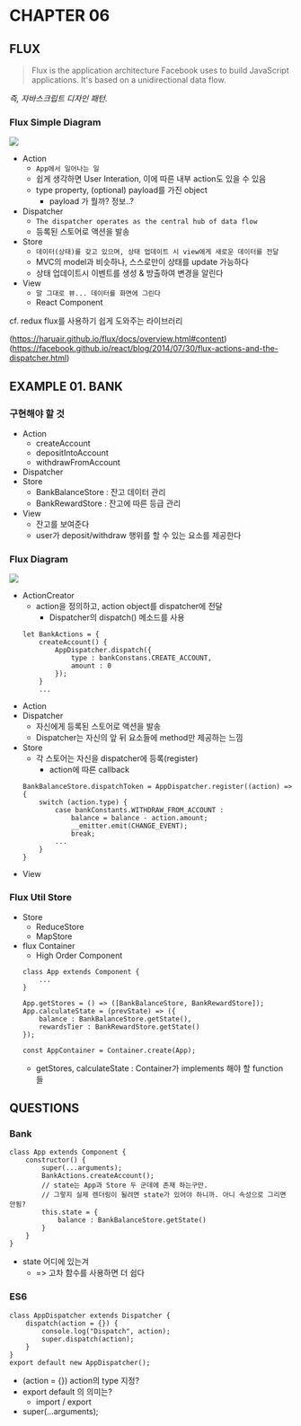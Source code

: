 # CHAPTER 06

## FLUX
> Flux is the application architecture Facebook uses to build JavaScript applications. It's based on a unidirectional data flow. 

*즉, 자바스크립트 디자인 패턴.*


### Flux Simple Diagram
![](https://haruair.github.io/flux/img/flux-simple-f8-diagram-1300w.png)

* Action
    - `App에서 일어나는 일`
    - 쉽게 생각하면 User Interation, 이에 따른 내부 action도 있을 수 있음
    - type property, (optional) payload를 가진 object
        - payload 가 뭘까? 정보..?
* Dispatcher
    - `The dispatcher operates as the central hub of data flow`
    - 등록된 스토어로 액션을 발송 
* Store
    - `데이터(상태)를 갖고 있으며, 상태 업데이트 시 view에게 새로운 데이터를 전달`
    - MVC의 model과 비슷하나, 스스로만이 상태를 update 가능하다
    - 상태 업데이트시 이벤트를 생성 & 방출하여 변경을 알린다 
* View
    - `말 그대로 뷰... 데이터를 화면에 그린다`
    - React Component 

cf. redux
flux를 사용하기 쉽게 도와주는 라이브러리 

(https://haruair.github.io/flux/docs/overview.html#content)
(https://facebook.github.io/react/blog/2014/07/30/flux-actions-and-the-dispatcher.html)  




## EXAMPLE 01. BANK
### 구현해야 할 것 
* Action
    - createAccount
    - depositIntoAccount
    - withdrawFromAccount
* Dispatcher
* Store
    - BankBalanceStore : 잔고 데이터 관리 
    - BankRewardStore : 잔고에 따른 등급 관리 
* View
    - 잔고를 보여준다
    - user가 deposit/withdraw 행위를 할 수 있는 요소를 제공한다



### Flux Diagram
![](https://facebook.github.io/react/img/blog/flux-diagram.png)

* ActionCreator
    - action을 정의하고, action object를 dispatcher에 전달 
        + Dispatcher의 dispatch() 메소드를 사용 
    ```
    let BankActions = {
        createAccount() {
            AppDispatcher.dispatch({
                type : bankConstans.CREATE_ACCOUNT,
                amount : 0
            });
        }
        ...
    ```
* Action
* Dispatcher
    - 자신에게 등록된 스토어로 액션을 발송 
    - Dispatcher는 자신의 앞 뒤 요소들에 method만 제공하는 느낌 
* Store
    - 각 스토어는 자신을 dispatcher에 등록(register)
        + action에 따른 callback
    ```
    BankBalanceStore.dispatchToken = AppDispatcher.register((action) => {
        switch (action.type) {
            case bankConstants.WITHDRAW_FROM_ACCOUNT :
                balance = balance - action.amount;
                __emitter.emit(CHANGE_EVENT);
                break;
            ...
        }
    }
    ```
* View


### Flux Util Store
* Store
    - ReduceStore
    - MapStore
* flux Container
    - High Order Component
    ```
    class App extends Component {
        ...
    }

    App.getStores = () => ([BankBalanceStore, BankRewardStore]);
    App.calculateState = (prevState) => ({
        balance : BankBalanceStore.getState(),
        rewardsTier : BankRewardStore.getState()
    });

    const AppContainer = Container.create(App);
    ``` 
    - getStores, calculateState : Container가 implements 해야 할 function 들 
 




## QUESTIONS
### Bank
```
class App extends Component {
    constructor() {
        super(...arguments);
        BankActions.createAccount();
        // state는 App과 Store 두 군데에 존재 하는구만. 
        // 그렇지 실제 렌더링이 될려면 state가 있어야 하니까. 아니 속성으로 그리면 안됨?
        this.state = {
            balance : BankBalanceStore.getState()
        }
    }
}
```
* state 어디에 있는겨 
    - => 고차 함수를 사용하면 더 쉽다

### ES6 
```
class AppDispatcher extends Dispatcher {
    dispatch(action = {}) {
        console.log("Dispatch", action);
        super.dispatch(action);
    }
}
export default new AppDispatcher();
```
* (action = {}) action의 type 지정?
* export default 의 의미는?
    - import / export
* super(...arguments);
